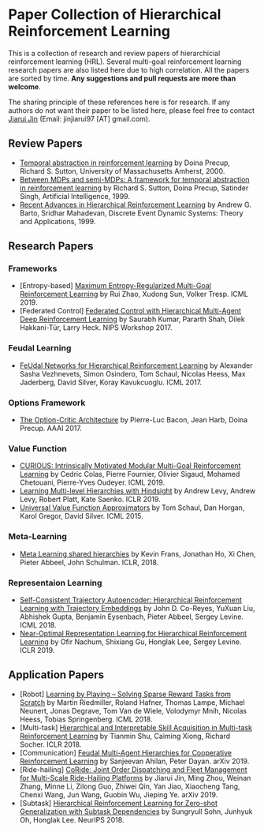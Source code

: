 # Paper Collection of Hierarchical Reinforcement Learning

This is a collection of research and review papers of hierarchicial reinforcement learning (HRL). Several multi-goal reinforcement learning research papers are also listed here due to high correlation. All the papers are sorted by time. **Any suggestions and pull requests are more than welcome**.

The sharing principle of these references here is for research. If any authors do not want their paper to be listed here, please feel free to contact [Jiarui Jin](http://Jinjiarui.github.io/) (Email: jinjiarui97 [AT] gmail.com).



## Review Papers

* [Temporal abstraction in reinforcement learning](https://dl.acm.org/citation.cfm?id=932003) by Doina Precup, 	Richard S. Sutton, University of Massachusetts Amherst, 2000.
* [Between MDPs and semi-MDPs: A framework for temporal abstraction in reinforcement learning](https://www.sciencedirect.com/science/article/pii/S0004370299000521) by Richard S. Sutton, Doina Precup, Satinder Singh, Artificial Intelligence, 1999.
* [Recent Advances in Hierarchical Reinforcement Learning](https://people.cs.umass.edu/~mahadeva/papers/hrl.pdf) by Andrew G. Barto, Sridhar Mahadevan, Discrete Event Dynamic Systems: Theory and Applications, 1999.


## Research Papers

### Frameworks
* [Entropy-based] [Maximum Entropy-Regularized Multi-Goal Reinforcement Learning](https://arxiv.org/pdf/1905.08786.pdf) by Rui Zhao, Xudong Sun, Volker Tresp. ICML 2019.
* [Federated Control] [Federated Control with Hierarchical Multi-Agent Deep Reinforcement Learning](https://arxiv.org/pdf/1712.08266.pdf) by Saurabh Kumar, Pararth Shah, Dilek Hakkani-Tür, Larry Heck. NIPS Workshop 2017. 

### Feudal Learning
* [FeUdal Networks for Hierarchical Reinforcement Learning](https://arxiv.org/abs/1703.01161) by Alexander Sasha Vezhnevets, Simon Osindero, Tom Schaul, Nicolas Heess, Max Jaderberg, David Silver, Koray Kavukcuoglu. ICML 2017.


### Options Framework
* [The Option-Critic Architecture](http://www.aaai.org/ocs/index.php/AAAI/AAAI17/paper/download/14858/14328) by Pierre-Luc Bacon, Jean Harb, Doina Precup. AAAI 2017.


### Value Function
* [CURIOUS: Intrinsically Motivated Modular
Multi-Goal Reinforcement Learning](http://proceedings.mlr.press/v97/colas19a/colas19a.pdf) by Cedric Colas, Pierre Fournier, Olivier Sigaud, Mohamed Chetouani, Pierre-Yves Oudeyer. ICML 2019.
* [Learning Multi-level Hierarchies with Hindsight](https://openreview.net/pdf?id=ryzECoAcY7) by Andrew Levy, Andrew Levy, Robert Platt, Kate Saenko. ICLR 2019.
* [Universal Value Function Approximators](http://proceedings.mlr.press/v37/schaul15.pdf) by Tom Schaul, Dan Horgan, Karol Gregor, David Silver. ICML 2015.


### Meta-Learning
* [Meta Learning shared hierarchies](https://arxiv.org/pdf/1710.09767.pdf) by Kevin Frans, Jonathan Ho, Xi Chen, Pieter Abbeel, John Schulman. ICLR, 2018.


### Representaion Learning
* [Self-Consistent Trajectory Autoencoder: Hierarchical Reinforcement Learning
with Trajectory Embeddings](https://arxiv.org/pdf/1806.02813.pdf) by John D. Co-Reyes, YuXuan Liu, Abhishek Gupta, Benjamin Eysenbach, Pieter Abbeel, Sergey Levine. ICML 2018.
* [Near-Optimal Representation Learning for Hierarchical Reinforcement Learning](https://openreview.net/pdf?id=H1emus0qF7) by Ofir Nachum, Shixiang Gu, Honglak Lee, Sergey Levine. ICLR 2019.


## Application Papers
* [Robot] [Learning by Playing – Solving Sparse Reward Tasks from Scratch](https://arxiv.org/abs/1802.10567) by Martin Riedmiller, Roland Hafner, Thomas Lampe, Michael Neunert, Jonas Degrave, Tom Van de Wiele, Volodymyr Mnih, Nicolas Heess, Tobias Springenberg. ICML 2018.
* [Multi-task] [Hierarchical and Interpretable Skill Acquisition in Multi-task Reinforcement Learning](https://openreview.net/pdf?id=SJJQVZW0b) by Tianmin Shu, Caiming Xiong, Richard Socher. ICLR 2018.
* [Communication] [Feudal Multi-Agent Hierarchies for Cooperative Reinforcement Learning](https://arxiv.org/pdf/1901.08492.pdf) by Sanjeevan Ahilan, Peter Dayan. arXiv 2019.
* [Ride-hailing] [CoRide: Joint Order Dispatching and Fleet Management for Multi-Scale Ride-Hailing Platforms](https://arxiv.org/pdf/1905.11353.pdf) by Jiarui Jin, Ming Zhou, Weinan Zhang, Minne Li, Zilong Guo, Zhiwei Qin, Yan Jiao, Xiaocheng Tang, Chenxi Wang, Jun Wang, Guobin Wu, Jieping Ye. arXiv 2019.
* [Subtask] [Hierarchical Reinforcement Learning for Zero-shot Generalization with Subtask Dependencies](https://arxiv.org/pdf/1807.07665.pdf) by Sungryull Sohn, Junhyuk Oh, Honglak Lee. NeurIPS 2018.

<!---
* [](http://wnzhang.net/share/rtb-papers/). by .
-->
